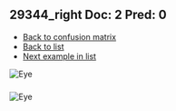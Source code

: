 ## 29344_right Doc: 2 Pred: 0
- [Back to confusion matrix](https://github.com/juliandewit/kaggle_retinopathy/blob/master/matrix.md)
- [Back to list](https://github.com/juliandewit/kaggle_retinopathy/blob/master/lists/20/list.md)
- [Next example in list](https://github.com/juliandewit/kaggle_retinopathy/blob/master/lists/20/29/29352_left.md)

![Eye](https://retinopaty.blob.core.windows.net/size1024/29344_right_2.jpeg)

### 

![Eye]()
